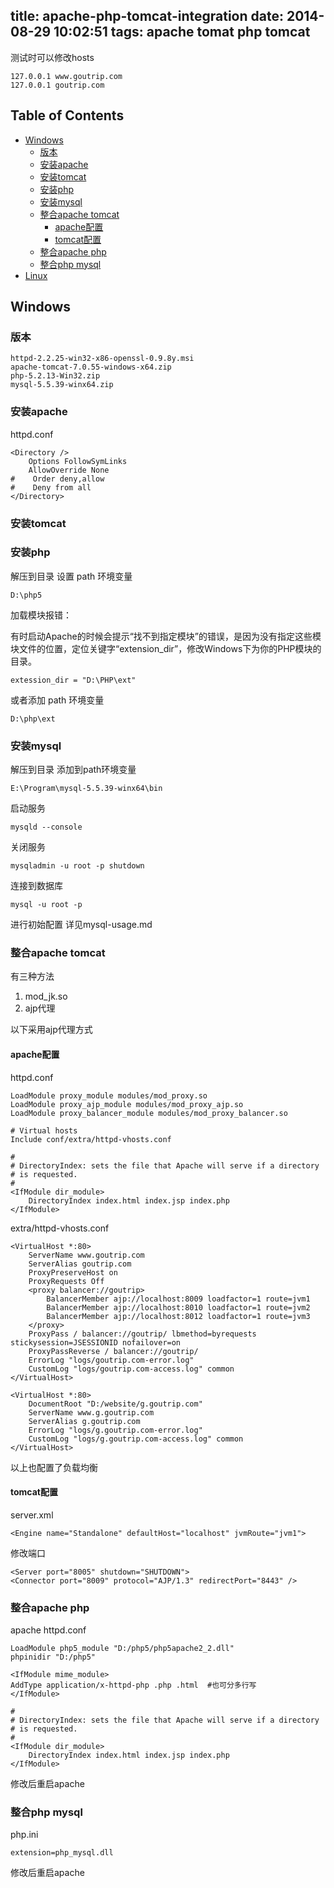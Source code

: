 title: apache-php-tomcat-integration
date: 2014-08-29 10:02:51
tags: apache tomat php tomcat
---

测试时可以修改hosts

	127.0.0.1 www.goutrip.com
	127.0.0.1 goutrip.com

## <a name="TOC">Table of Contents</a>

*   [Windows](#windows)
    *   [版本](#version)
    *   [安装apache](#install-apache)
    *   [安装tomcat](#install-tomcat)
    *   [安装php](#install-php)
    *   [安装mysql](#install-mysql)
    *   [整合apache tomcat](#integrate-apache-tomcat)
        *   [apache配置](#config-apache)
        *   [tomcat配置](#config-tomcat)
    *   [整合apache php](#integrate-apache-php)
    *   [整合php mysql](#integrate-php-mysql)
* [Linux]()


## <a id="windows">Windows</a>

### <a id="version">版本</a>

	httpd-2.2.25-win32-x86-openssl-0.9.8y.msi
	apache-tomcat-7.0.55-windows-x64.zip
	php-5.2.13-Win32.zip
	mysql-5.5.39-winx64.zip

### <a id="install-apache">安装apache</a>

httpd.conf

	<Directory />
	    Options FollowSymLinks
	    AllowOverride None
	#    Order deny,allow
	#    Deny from all
	</Directory>


### <a id="install-tomcat">安装tomcat</a>
### <a id="install-php">安装php</a>
解压到目录 设置 path 环境变量

	D:\php5

加载模块报错：

有时启动Apache的时候会提示“找不到指定模块”的错误，是因为没有指定这些模块文件的位置，定位关键字“extension_dir”，修改Windows下为你的PHP模块的目录。

	extession_dir = "D:\PHP\ext"

或者添加 path 环境变量 

	D:\php\ext

### <a id="install-mysql">安装mysql</a>
解压到目录
添加到path环境变量

	E:\Program\mysql-5.5.39-winx64\bin

启动服务

	mysqld --console

关闭服务

	mysqladmin -u root -p shutdown

连接到数据库

	mysql -u root -p



进行初始配置 详见mysql-usage.md

### <a id="integrate-apache-tomcat">整合apache tomcat</a>

有三种方法

1. mod_jk.so
2. ajp代理

以下采用ajp代理方式
#### <a id="config-apache">apache配置</a>
httpd.conf

	LoadModule proxy_module modules/mod_proxy.so
	LoadModule proxy_ajp_module modules/mod_proxy_ajp.so
	LoadModule proxy_balancer_module modules/mod_proxy_balancer.so

	# Virtual hosts 
	Include conf/extra/httpd-vhosts.conf 

	#
	# DirectoryIndex: sets the file that Apache will serve if a directory
	# is requested.
	#
	<IfModule dir_module>
	    DirectoryIndex index.html index.jsp index.php
	</IfModule>

extra/httpd-vhosts.conf

	<VirtualHost *:80>
		ServerName www.goutrip.com
		ServerAlias goutrip.com
		ProxyPreserveHost on
		ProxyRequests Off
		<proxy balancer://goutrip>
			BalancerMember ajp://localhost:8009 loadfactor=1 route=jvm1
			BalancerMember ajp://localhost:8010 loadfactor=1 route=jvm2
			BalancerMember ajp://localhost:8012 loadfactor=1 route=jvm3
		</proxy>
		ProxyPass / balancer://goutrip/ lbmethod=byrequests stickysession=JSESSIONID nofailover=on
		ProxyPassReverse / balancer://goutrip/
		ErrorLog "logs/goutrip.com-error.log"
		CustomLog "logs/goutrip.com-access.log" common
	</VirtualHost>

	<VirtualHost *:80>
		DocumentRoot "D:/website/g.goutrip.com"
		ServerName www.g.goutrip.com
		ServerAlias g.goutrip.com
		ErrorLog "logs/g.goutrip.com-error.log"
		CustomLog "logs/g.goutrip.com-access.log" common
	</VirtualHost>

以上也配置了负载均衡

#### <a id="config-tomcat">tomcat配置</a>

server.xml

	<Engine name="Standalone" defaultHost="localhost" jvmRoute="jvm1"> 

修改端口

	<Server port="8005" shutdown="SHUTDOWN"> 
	<Connector port="8009" protocol="AJP/1.3" redirectPort="8443" /> 

### <a id="integrate-apache-php">整合apache php</a>
apache httpd.conf

	LoadModule php5_module "D:/php5/php5apache2_2.dll"
	phpinidir "D:/php5"

	<IfModule mime_module>
	AddType application/x-httpd-php .php .html  #也可分多行写
	</IfModule>

	#
	# DirectoryIndex: sets the file that Apache will serve if a directory
	# is requested.
	#
	<IfModule dir_module>
	    DirectoryIndex index.html index.jsp index.php
	</IfModule>

修改后重启apache

### <a id="integrate-php-mysql">整合php mysql</a>
php.ini

	extension=php_mysql.dll


修改后重启apache